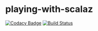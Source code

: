 # playing-with-scalaz

[![Codacy Badge](https://api.codacy.com/project/badge/Grade/7e06f70766ba427d855a730f530c939d)](https://www.codacy.com/app/prabhat-kashyap/playing-with-scalaz?utm_source=github.com&amp;utm_medium=referral&amp;utm_content=PKOfficial/playing-with-scalaz&amp;utm_campaign=Badge_Grade)  [![Build Status](https://travis-ci.org/PKOfficial/playing-with-scalaz.svg?branch=master)](https://travis-ci.org/PKOfficial/playing-with-scalaz)
